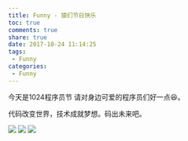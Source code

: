 ```yaml
---
title: Funny - 猿们节日快乐
toc: true
comments: true
share: true
date: 2017-10-24 11:14:25
tags:
 - Funny
categories:
 - Funny
---
```


今天是1024程序员节 请对身边可爱的程序员们好一点😆。

代码改变世界，技术成就梦想。码出未来吧。<!-- more -->

![](http://static.golangtab.com/images/2017-10/2556999-d5e9f91d085b5f58.jpg)
![](http://static.golangtab.com/images/2017-10/96dda144ad3459825501ad6706f431adcaef84b8.jpg)
![](http://static.golangtab.com/images/2017-10/6d81800a19d8bc3e46a498ab898ba61ea8d34527.jpg)




